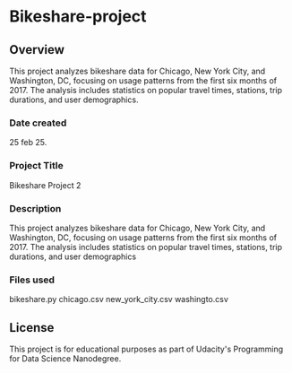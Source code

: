 # Bikeshare-project

## Overview
This project analyzes bikeshare data for Chicago, New York City, and Washington, DC, focusing on usage patterns from the first six months of 2017. The analysis includes statistics on popular travel times, stations, trip durations, and user demographics.
### Date created
25 feb 25.

### Project Title
Bikeshare Project 2

### Description
This project analyzes bikeshare data for Chicago, New York City, and Washington, DC, focusing on usage patterns from the first six months of 2017. The analysis includes statistics on popular travel times, stations, trip durations, and user demographics

### Files used
bikeshare.py
chicago.csv
new_york_city.csv
washingto.csv


## License
This project is for educational purposes as part of Udacity's Programming for Data Science Nanodegree.

